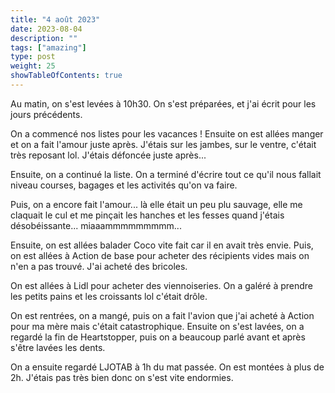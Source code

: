 ```yaml
---
title: "4 août 2023"
date: 2023-08-04
description: ""
tags: ["amazing"]
type: post
weight: 25
showTableOfContents: true
---
```


Au matin, on s'est levées à 10h30. On s'est préparées, et j'ai écrit pour les jours précédents.

On a commencé nos listes pour les vacances ! Ensuite on est allées manger et on a fait l'amour juste après. J'étais sur les jambes, sur le ventre, c'était très reposant lol. J'étais défoncée juste après...

Ensuite, on a continué la liste. On a terminé d'écrire tout ce qu'il nous fallait niveau courses, bagages et les activités qu'on va faire.

Puis, on a encore fait l'amour... là elle était un peu plu sauvage, elle me claquait le cul et me pinçait les hanches et les fesses quand j'étais désobéissante... miaaammmmmmmmm...

Ensuite, on est allées balader Coco vite fait car il en avait très envie. Puis, on est allées à Action de base pour acheter des récipients vides mais on n'en a pas trouvé. J'ai acheté des bricoles.

On est allées à Lidl pour acheter des viennoiseries. On a galéré à prendre les petits pains et les croissants lol c'était drôle.

On est rentrées, on a mangé, puis on a fait l'avion que j'ai acheté à Action pour ma mère mais c'était catastrophique. Ensuite on s'est lavées, on a regardé la fin de Heartstopper, puis on a beaucoup parlé avant et après s'être lavées les dents.

On a ensuite regardé LJOTAB à 1h du mat passée. On est montées à plus de 2h. J'étais pas très bien donc on s'est vite endormies.